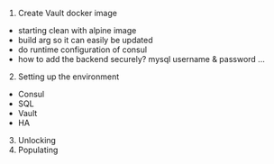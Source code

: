 1. Create Vault docker image
  - starting clean with alpine image
  - build arg so it can easily be updated
  - do runtime configuration of consul
  - how to add the backend securely? mysql username & password ...
2. Setting up the environment
  - Consul
  - SQL
  - Vault
  - HA
3. Unlocking
4. Populating
